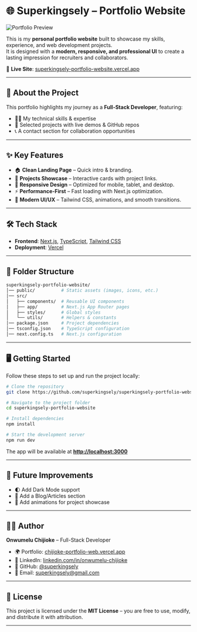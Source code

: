 
# 🌐 Superkingsely – Portfolio Website  

![Portfolio Preview](public/portfolio-preview.png) <!-- Optional: replace with a real screenshot -->

This is my **personal portfolio website** built to showcase my skills, experience, and web development projects.  
It is designed with a **modern, responsive, and professional UI** to create a lasting impression for recruiters and collaborators.  

🔗 **Live Site**: [superkingsely-portfolio-website.vercel.app](https://superkingsely-portfolio-website.vercel.app)  

---

## 🚀 About the Project  

This portfolio highlights my journey as a **Full-Stack Developer**, featuring:  
- 👨‍💻 My technical skills & expertise  
- 📂 Selected projects with live demos & GitHub repos  
- 📞 A contact section for collaboration opportunities  

---

## ✨ Key Features  

- 🏠 **Clean Landing Page** – Quick intro & branding.  
- 📂 **Projects Showcase** – Interactive cards with project links.  
- 📱 **Responsive Design** – Optimized for mobile, tablet, and desktop.  
- ⚡ **Performance-First** – Fast loading with Next.js optimization.  
- 🎨 **Modern UI/UX** – Tailwind CSS, animations, and smooth transitions.  

---

## 🛠️ Tech Stack  

- **Frontend**: [Next.js](https://nextjs.org/), [TypeScript](https://www.typescriptlang.org/), [Tailwind CSS](https://tailwindcss.com/)  
- **Deployment**: [Vercel](https://vercel.com/)  

---

## 📂 Folder Structure  

```bash
superkingsely-portfolio-website/
│── public/          # Static assets (images, icons, etc.)
│── src/             
│   ├── components/  # Reusable UI components
│   ├── app/         # Next.js App Router pages
│   ├── styles/      # Global styles
│   └── utils/       # Helpers & constants
│── package.json     # Project dependencies
│── tsconfig.json    # TypeScript configuration
│── next.config.ts   # Next.js configuration
````

---

## 🖥️ Getting Started

Follow these steps to set up and run the project locally:

```bash
# Clone the repository
git clone https://github.com/superkingsely/superkingsely-portfolio-website.git

# Navigate to the project folder
cd superkingsely-portfolio-website

# Install dependencies
npm install

# Start the development server
npm run dev
```

The app will be available at **[http://localhost:3000](http://localhost:3000)**

---

## 📌 Future Improvements

* 🌓 Add Dark Mode support
* 📝 Add a Blog/Articles section
* 🌟 Add animations for project showcase

---

## 👨‍💻 Author

**Onwumelu Chijioke** – Full-Stack Developer

* 🌍 Portfolio: [chijioke-portfolio-web.vercel.app](https://chijioke-portfolio-web.vercel.app)
* 💼 LinkedIn: [linkedin.com/in/onwumelu-chijioke](https://linkedin.com/in/onwumelu-chijioke)
* 🐙 GitHub: [@superkingsely](https://github.com/superkingsely)
* 📧 Email: [superkingsely@gmail.com](mailto:superkingsely@gmail.com)

---

## 📜 License

This project is licensed under the **MIT License** – you are free to use, modify, and distribute it with attribution.

---




